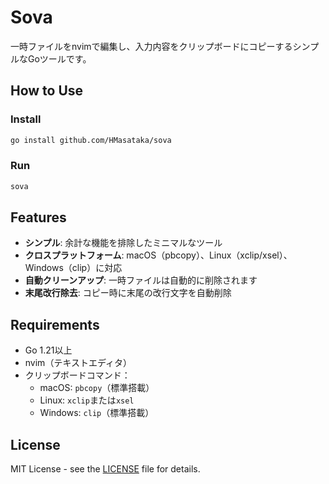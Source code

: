 # Sova

一時ファイルをnvimで編集し、入力内容をクリップボードにコピーするシンプルなGoツールです。

## How to Use

### Install

```bash
go install github.com/HMasataka/sova
```

### Run

```bash
sova
```

## Features

- **シンプル**: 余計な機能を排除したミニマルなツール
- **クロスプラットフォーム**: macOS（pbcopy）、Linux（xclip/xsel）、Windows（clip）に対応
- **自動クリーンアップ**: 一時ファイルは自動的に削除されます
- **末尾改行除去**: コピー時に末尾の改行文字を自動削除

## Requirements

- Go 1.21以上
- nvim（テキストエディタ）
- クリップボードコマンド：
  - macOS: `pbcopy`（標準搭載）
  - Linux: `xclip`または`xsel`
  - Windows: `clip`（標準搭載）

## License

MIT License - see the [LICENSE](LICENSE) file for details.
